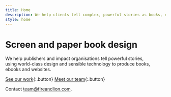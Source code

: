 ```yaml
---
title: Home
description: We help clients tell complex, powerful stories as books, ebooks and websites. Our smart, friendly perfectionists provide world-class development, design and production for your content.
style: home
---
```


# Screen and paper book design

We help publishers and impact organisations tell powerful stories, using&nbsp;world-class design and sensible technology to produce books, ebooks&nbsp;and websites.

[See our work]({{site.baseurl}}/portfolio){:.button}
[Meet our team]({{site.baseurl}}/team){:.button}

Contact [team@fireandlion.com](mailto:team@fireandlion.com).
